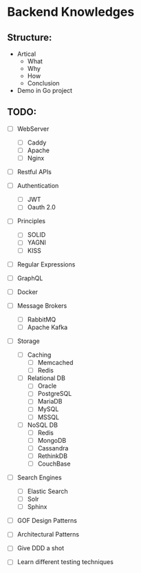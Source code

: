 # Backend Knowledges

## Structure:
- Artical 
    - What
    - Why
    - How
    - Conclusion
- Demo in Go project

## TODO:

- [ ] WebServer 
    - [ ] Caddy
	- [ ] Apache
	- [ ] Nginx
- [ ] Restful APIs
- [ ] Authentication
    - [ ] JWT
    - [ ] Oauth 2.0
- [ ] Principles
    - [ ] SOLID
    - [ ] YAGNI
    - [ ] KISS
- [ ] Regular Expressions
- [ ] GraphQL
- [ ] Docker
- [ ] Message Brokers
    - [ ] RabbitMQ
    - [ ] Apache Kafka
- [ ] Storage
	- [ ] Caching
	    - [ ] Memcached
	    - [ ] Redis
	- [ ] Relational DB
	    - [ ] Oracle
	    - [ ] PostgreSQL
	    - [ ] MariaDB
	    - [ ] MySQL
	    - [ ] MSSQL
    - [ ] NoSQL DB
        - [ ] Redis
        - [ ] MongoDB
        - [ ] Cassandra
        - [ ] RethinkDB
        - [ ] CouchBase
- [ ] Search Engines
    - [ ] Elastic Search
    - [ ] Solr
    - [ ] Sphinx
- [ ] GOF Design Patterns
- [ ] Architectural Patterns
- [ ] Give DDD a shot
- [ ] Learn different testing techniques

